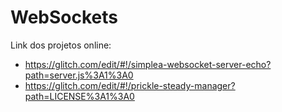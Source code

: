 # WebSockets

Link dos projetos online:

* https://glitch.com/edit/#!/simplea-websocket-server-echo?path=server.js%3A1%3A0
* https://glitch.com/edit/#!/prickle-steady-manager?path=LICENSE%3A1%3A0
